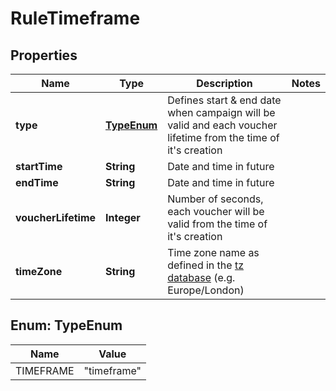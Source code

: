 

# RuleTimeframe

## Properties

Name | Type | Description | Notes
------------ | ------------- | ------------- | -------------
**type** | [**TypeEnum**](#TypeEnum) | Defines start &amp; end date when campaign will be valid and each voucher lifetime from the time of it&#39;s creation | 
**startTime** | **String** | Date and time in future | 
**endTime** | **String** | Date and time in future | 
**voucherLifetime** | **Integer** | Number of seconds, each voucher will be valid from the time of it&#39;s creation | 
**timeZone** | **String** | Time zone name as defined in the [tz database](http://www.iana.org/time-zones) (e.g. Europe/London) | 



## Enum: TypeEnum

Name | Value
---- | -----
TIMEFRAME | &quot;timeframe&quot;



